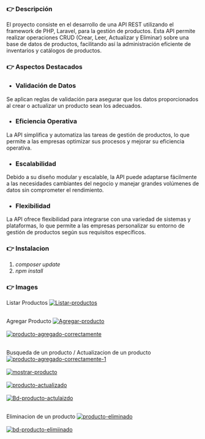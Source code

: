 ### 👉 Descripción

El proyecto consiste en el desarrollo de una API REST utilizando el framework de PHP, Laravel, para la gestión de productos. Esta API permite realizar operaciones CRUD (Crear, Leer, Actualizar y Eliminar) sobre una base de datos de productos, facilitando así la administración eficiente de inventarios y catálogos de productos.

### 👉 Aspectos Destacados
+ ### Validación de Datos
Se aplican reglas de validación para asegurar que los datos proporcionados al crear o actualizar un producto sean los adecuados.
+ ### Eficiencia Operativa
La API simplifica y automatiza las tareas de gestión de productos, lo que permite a las empresas optimizar sus procesos y mejorar su eficiencia operativa.
+ ### Escalabilidad
Debido a su diseño modular y escalable, la API puede adaptarse fácilmente a las necesidades cambiantes del negocio y manejar grandes volúmenes de datos sin comprometer el rendimiento.
+ ### Flexibilidad
La API ofrece flexibilidad para integrarse con una variedad de sistemas y plataformas, lo que permite a las empresas personalizar su entorno de gestión de productos según sus requisitos específicos.

### 👉 Instalacion

1. *composer update*
2. *npm install*

### 👉 Images

Listar Productos
<a href="https://postimg.cc/PC3LcNhN" target="_blank"><img src="https://i.postimg.cc/bv8QZ2B0/Listar-productos.png" alt="Listar-productos"/></a><br/><br/>

Agregar Producto
<a href="https://postimg.cc/rKTtRvQy" target="_blank"><img src="https://i.postimg.cc/RV61ymtt/Agregar-producto.png" alt="Agregar-producto"/></a><br/><br/>
<a href="https://postimg.cc/RJBqfH1p" target="_blank"><img src="https://i.postimg.cc/gjwhCyxp/producto-agregado-correctamente.png" alt="producto-agregado-correctamente"/></a><br/><br/>

Busqueda de un producto / Actualizacion de un producto
<a href="https://postimg.cc/gnGn232n" target="_blank"><img src="https://i.postimg.cc/4N9tw5Cb/producto-agregado-correctamente-1.png" alt="producto-agregado-correctamente-1"/></a><br/><br/>
<a href="https://postimg.cc/R32WS8WB" target="_blank"><img src="https://i.postimg.cc/sXg7cCyv/mostrar-producto.png" alt="mostrar-producto"/></a><br/><br/>
<a href="https://postimg.cc/r0WKKJ4t" target="_blank"><img src="https://i.postimg.cc/9MgTggF1/producto-actualizado.png" alt="producto-actualizado"/></a><br/><br/>
<a href="https://postimg.cc/w7F3y31F" target="_blank"><img src="https://i.postimg.cc/x1VmZznr/Bd-producto-actulaizdo.png" alt="Bd-producto-actulaizdo"/></a><br/><br/>

Eliminacion de un producto
<a href="https://postimg.cc/jn42hSZx" target="_blank"><img src="https://i.postimg.cc/GtZDdBDy/producto-eliminado.png" alt="producto-eliminado"/></a><br/><br/>
<a href="https://postimg.cc/z3CyNx5s" target="_blank"><img src="https://i.postimg.cc/h4wT9YYt/bd-producto-elimiinado.png" alt="bd-producto-elimiinado"/></a><br/><br/>

